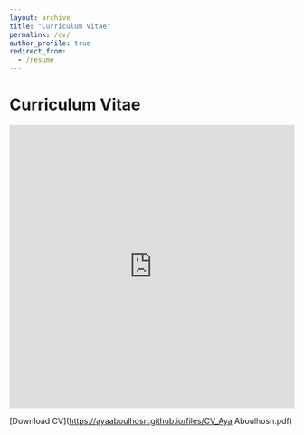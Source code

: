```yaml
---
layout: archive
title: "Curriculum Vitae"
permalink: /cv/
author_profile: true
redirect_from:
  - /resume
---
```



# Curriculum Vitae

<iframe src="https://ayaaboulhosn.github.io/files/CV_Aya Aboulhosn.pdf" style="width:100%; height:500px;" frameborder="0"></iframe>

[Download CV](https://ayaaboulhosn.github.io/files/CV_Aya Aboulhosn.pdf)
